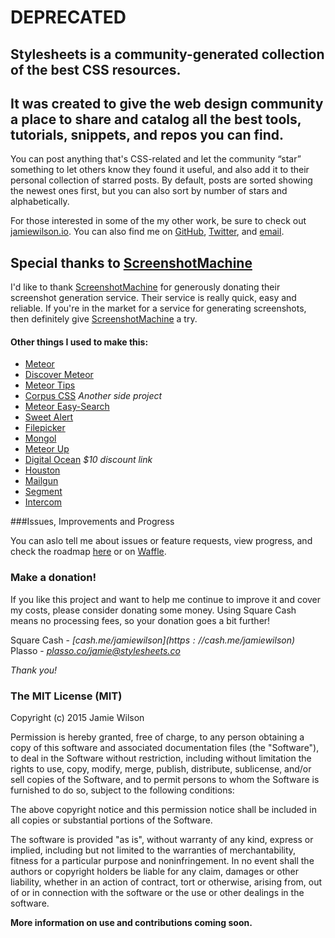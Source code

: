 # DEPRECATED

## Stylesheets is a community-generated collection of the best CSS resources.

## It was created to give the web design community a place to share and catalog all the best tools, tutorials, snippets, and repos you can find.
You can post anything that's CSS-related and let the community “star” something to let others know they found it useful, and also add it to their personal collection of starred posts. By default, posts are sorted showing the newest ones first, but you can also sort by number of stars and alphabetically.

For those interested in some of the my other work, be sure to check out [jamiewilson.io](http://jamiewilson.io">jamiewilson.io). You can also find me on [GitHub](http://github.com/jamiewilson), [Twitter](http://twitter.com/jmwlsn), and [email](mailto:jamie@stylesheets).

## Special thanks to [ScreenshotMachine](http://screenshotmachine.com)
I'd like to thank <a href="http://screenshotmachine.com" target="_blank">ScreenshotMachine</a> for generously donating their screenshot generation service. Their service is really quick, easy and reliable. If you're in the market for a service for generating screenshots, then definitely give [ScreenshotMachine](http://screenshotmachine.com) a try.

#### Other things I used to make this:
- [Meteor](http://meteor.com)
- [Discover Meteor](http://discovermeteor.com)
- [Meteor Tips](http://meteortips.com/)
- [Corpus CSS](http://corpuscss.com/) _Another side project_
- [Meteor Easy-Search](http://matteodem.github.io/meteor-easy-search/)
- [Sweet Alert](http://t4t5.github.io/sweetalert/)
- [Filepicker](https://www.filepicker.com/)
- [Mongol](https://github.com/msavin/Mongol/)
- [Meteor Up](https://github.com/arunoda/meteor-up)
- [Digital Ocean](http://www.digitalocean.com/?refcode=f62fe98759a8) _$10 discount link_
- [Houston](https://github.com/gterrono/houston)
- [Mailgun](https://mailgun.com/)
- [Segment](https://segment.com/)
- [Intercom](https://www.intercom.io/)

###Issues, Improvements and Progress

You can aslo tell me about issues or feature requests, view progress, and check the roadmap [here](https://github.com/jamiewilson/stylesheets/issues) or on [Waffle](https://waffle.io/jamiewilson/stylesheets).

### Make a donation!
If you like this project and want to help me continue to improve it and cover my costs, please consider donating some money. Using Square Cash means no processing fees, so your donation goes a bit further!

Square Cash - *[cash.me/$jamiewilson](https://cash.me/$jamiewilson)*  
Plasso - *[plasso.co/jamie@stylesheets.co](https://plasso.co/jamie@stylesheets.co)*

*Thank you!*

### The MIT License (MIT)
Copyright (c) 2015 Jamie Wilson

Permission is hereby granted, free of charge, to any person obtaining a copy
of this software and associated documentation files (the "Software"), to deal
in the Software without restriction, including without limitation the rights
to use, copy, modify, merge, publish, distribute, sublicense, and/or sell
copies of the Software, and to permit persons to whom the Software is
furnished to do so, subject to the following conditions:

The above copyright notice and this permission notice shall be included in
all copies or substantial portions of the Software.</p>

The software is provided "as is", without warranty of any kind, express or
implied, including but not limited to the warranties of merchantability,
fitness for a particular purpose and noninfringement. In no event shall the
authors or copyright holders be liable for any claim, damages or other
liability, whether in an action of contract, tort or otherwise, arising from,
out of or in connection with the software or the use or other dealings in
the software.

**More information on use and contributions coming soon.**
